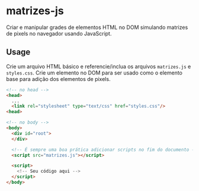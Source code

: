 # matrizes-js

Criar e manipular grades de elementos HTML no DOM simulando matrizes de pixels
no navegador usando JavaScript.

## Usage

Crie um arquivo HTML básico e referencie/inclua os arquivos `matrizes.js` e `styles.css`.
Crie um elemento no DOM para ser usado como o elemento base para adição dos elementos de
pixels.

```html
<!-- no head -->
<head>
  ...
  <link rel="stylesheet" type="text/css" href="styles.css"/>
<head>

<!-- no body -->
<body>
  <div id="root">
  </div>

  <!-- É sempre uma boa prática adicionar scripts no fim do documento -->
  <script src="matrizes.js"></script>

  <script>
    <!-- Seu código aqui -->
  </script>
</body>
```
